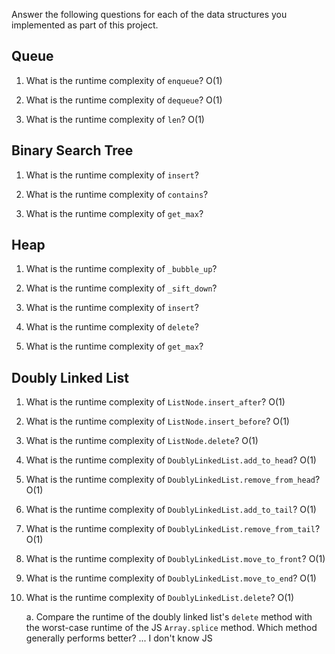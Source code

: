 Answer the following questions for each of the data structures you implemented as part of this project.

## Queue

1. What is the runtime complexity of `enqueue`?
O(1)

2. What is the runtime complexity of `dequeue`?
O(1)

3. What is the runtime complexity of `len`?
O(1)

## Binary Search Tree

1. What is the runtime complexity of `insert`? 

2. What is the runtime complexity of `contains`?

3. What is the runtime complexity of `get_max`? 

## Heap

1. What is the runtime complexity of `_bubble_up`?

2. What is the runtime complexity of `_sift_down`?

3. What is the runtime complexity of `insert`?

4. What is the runtime complexity of `delete`?

5. What is the runtime complexity of `get_max`?

## Doubly Linked List

1. What is the runtime complexity of `ListNode.insert_after`?
O(1)

2. What is the runtime complexity of `ListNode.insert_before`?
O(1)

3. What is the runtime complexity of `ListNode.delete`?
O(1)

4. What is the runtime complexity of `DoublyLinkedList.add_to_head`?
O(1)

5. What is the runtime complexity of `DoublyLinkedList.remove_from_head`?
O(1)

6. What is the runtime complexity of `DoublyLinkedList.add_to_tail`?
O(1)

7. What is the runtime complexity of `DoublyLinkedList.remove_from_tail`?
O(1)

8. What is the runtime complexity of `DoublyLinkedList.move_to_front`?
O(1)

9. What is the runtime complexity of `DoublyLinkedList.move_to_end`?
O(1)

10. What is the runtime complexity of `DoublyLinkedList.delete`?
O(1)

    a. Compare the runtime of the doubly linked list's `delete` method with the worst-case runtime of the JS `Array.splice` method. Which method generally performs better?
    ... I don't know JS